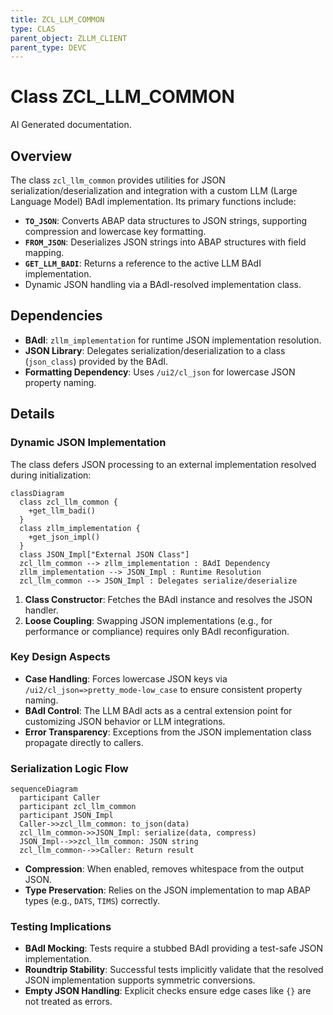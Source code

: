```yaml
---
title: ZCL_LLM_COMMON
type: CLAS
parent_object: ZLLM_CLIENT
parent_type: DEVC
---
```


# Class ZCL_LLM_COMMON

AI Generated documentation.

## Overview  

The class `zcl_llm_common` provides utilities for JSON serialization/deserialization and integration with a custom LLM (Large Language Model) BAdI implementation. Its primary functions include:  

- **`TO_JSON`**: Converts ABAP data structures to JSON strings, supporting compression and lowercase key formatting.  
- **`FROM_JSON`**: Deserializes JSON strings into ABAP structures with field mapping.  
- **`GET_LLM_BADI`**: Returns a reference to the active LLM BAdI implementation.  
- Dynamic JSON handling via a BAdI-resolved implementation class.  

## Dependencies  

- **BAdI**: `zllm_implementation` for runtime JSON implementation resolution.  
- **JSON Library**: Delegates serialization/deserialization to a class (`json_class`) provided by the BAdI.  
- **Formatting Dependency**: Uses `/ui2/cl_json` for lowercase JSON property naming.  

## Details  

### Dynamic JSON Implementation  

The class defers JSON processing to an external implementation resolved during initialization:  

```mermaid  
classDiagram  
  class zcl_llm_common {  
    +get_llm_badi()  
  }  
  class zllm_implementation {  
    +get_json_impl()  
  }  
  class JSON_Impl["External JSON Class"]  
  zcl_llm_common --> zllm_implementation : BAdI Dependency  
  zllm_implementation --> JSON_Impl : Runtime Resolution  
  zcl_llm_common --> JSON_Impl : Delegates serialize/deserialize  
```  

1. **Class Constructor**: Fetches the BAdI instance and resolves the JSON handler.  
2. **Loose Coupling**: Swapping JSON implementations (e.g., for performance or compliance) requires only BAdI reconfiguration.  

### Key Design Aspects  

- **Case Handling**: Forces lowercase JSON keys via `/ui2/cl_json=>pretty_mode-low_case` to ensure consistent property naming.  
- **BAdI Control**: The LLM BAdI acts as a central extension point for customizing JSON behavior or LLM integrations.  
- **Error Transparency**: Exceptions from the JSON implementation class propagate directly to callers.  

### Serialization Logic Flow  

```mermaid  
sequenceDiagram  
  participant Caller  
  participant zcl_llm_common  
  participant JSON_Impl  
  Caller->>zcl_llm_common: to_json(data)  
  zcl_llm_common->>JSON_Impl: serialize(data, compress)  
  JSON_Impl-->>zcl_llm_common: JSON string  
  zcl_llm_common-->>Caller: Return result  
```  

- **Compression**: When enabled, removes whitespace from the output JSON.  
- **Type Preservation**: Relies on the JSON implementation to map ABAP types (e.g., `DATS`, `TIMS`) correctly.  

### Testing Implications  

- **BAdI Mocking**: Tests require a stubbed BAdI providing a test-safe JSON implementation.  
- **Roundtrip Stability**: Successful tests implicitly validate that the resolved JSON implementation supports symmetric conversions.  
- **Empty JSON Handling**: Explicit checks ensure edge cases like `{}` are not treated as errors.
